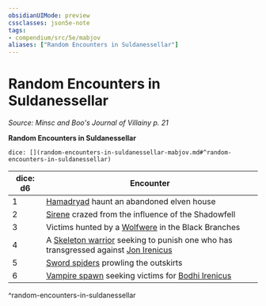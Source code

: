 ```yaml
---
obsidianUIMode: preview
cssclasses: json5e-note
tags:
- compendium/src/5e/mabjov
aliases: ["Random Encounters in Suldanessellar"]
---
```

# Random Encounters in Suldanessellar
*Source: Minsc and Boo's Journal of Villainy p. 21* 

**Random Encounters in Suldanessellar**

`dice: [](random-encounters-in-suldanessellar-mabjov.md#^random-encounters-in-suldanessellar)`

| dice: d6 | Encounter |
|----------|-----------|
| 1 | [Hamadryad](2-Mechanics/CLI/bestiary/fey/hamadryad-mabjov.md) haunt an abandoned elven house |
| 2 | [Sirene](2-Mechanics/CLI/bestiary/fey/sirene-mabjov.md) crazed from the influence of the Shadowfell |
| 3 | Victims hunted by a [Wolfwere](2-Mechanics/CLI/bestiary/humanoid/wolfwere-mabjov.md) in the Black Branches |
| 4 | A [Skeleton warrior](2-Mechanics/CLI/bestiary/undead/skeleton-warrior-mabjov.md) seeking to punish one who has transgressed against [Jon Irenicus](2-Mechanics/CLI/bestiary/npc/jon-irenicus-mabjov.md) |
| 5 | [Sword spiders](2-Mechanics/CLI/bestiary/beast/sword-spider-mabjov.md) prowling the outskirts |
| 6 | [Vampire spawn](2-Mechanics/CLI/bestiary/undead/vampire-spawn.md) seeking victims for [Bodhi Irenicus](2-Mechanics/CLI/bestiary/npc/bodhi-irenicus-mabjov.md) |
^random-encounters-in-suldanessellar